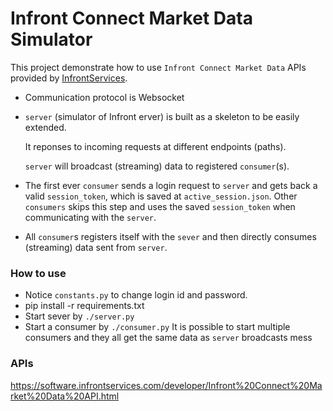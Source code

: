
# Infront Connect Market Data Simulator

This project demonstrate how to use `Infront Connect Market Data` APIs provided by [InfrontServices](https://www.infrontfinance.com/).

* Communication protocol is Websocket
* `server` (simulator of Infront erver) is built as a skeleton to be easily extended. 

    It reponses to incoming requests at different endpoints (paths).

    `server` will broadcast (streaming) data to registered `consumer`(s).

* The first ever `consumer` sends a login request to `server` and gets back a valid `session_token`, which is saved at `active_session.json`. Other `consumers` skips this step and uses the saved `session_token` when communicating with the `server`.

* All `consumer`s registers itself with the `sever` and then directly consumes (streaming) data sent from `server`.

### How to use

- Notice `constants.py` to change login id and password.
- pip install -r requirements.txt
- Start sever by `./server.py`
- Start a consumer by `./consumer.py`
It is possible to start multiple consumers and they all get the same data as `server` broadcasts mess


### APIs
https://software.infrontservices.com/developer/Infront%20Connect%20Market%20Data%20API.html